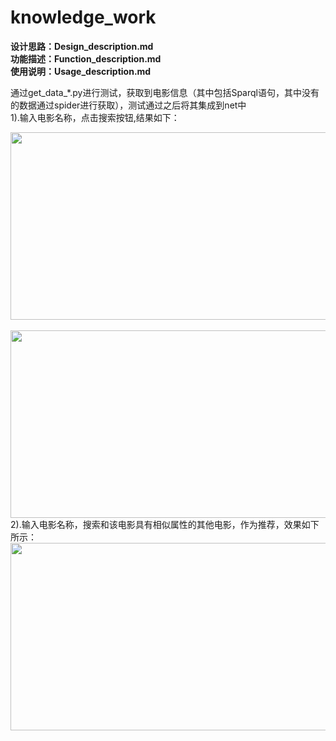 # knowledge_work

**设计思路：Design_description.md**</br>
**功能描述：Function_description.md**</br>
**使用说明：Usage_description.md**</br>

通过get_data_*.py进行测试，获取到电影信息（其中包括Sparql语句，其中没有的数据通过spider进行获取），测试通过之后将其集成到net中</br>
1).输入电影名称，点击搜索按钮,结果如下：</br>
<div align="center">
  <img width="600" height="300" align="center" src="https://github.com/gengmiao/knowledge_work/blob/master/imgs/search_result.png"/>
</div></br>
<div align="center">
  <img width="600" height="300" align="center" src="https://github.com/gengmiao/knowledge_work/blob/master/imgs/Shawshank_Redemption.png"/>
</div>
2).输入电影名称，搜索和该电影具有相似属性的其他电影，作为推荐，效果如下所示：</br>
<div align="center">
  <img width="600" height="300" align="center" src="https://github.com/gengmiao/knowledge_work/blob/master/imgs/recommond_result.png"/>
</div>
